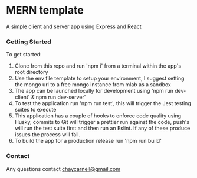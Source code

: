 # MERN template

A simple client and server app using Express and React

### Getting Started

To get started:

1. Clone from this repo and run 'npm i' from a terminal within the app's root directory
2. Use the env file template to setup your environment, I suggest setting the mongo url to a free mongo instance from mlab as a sandbox
3. The app can be launched locally for development using 'npm run dev-client' &'npm run dev-server'
4. To test the application run 'npm run test', this will trigger the Jest testing suites to execute
5. This application has a couple of hooks to enforce code quality using Husky, commits to Git will trigger a prettier run against the code, push's will run the test suite first and then run an Eslint. If any of these produce issues the process will fail.
6. To build the app for a production release run 'npm run build'

### Contact

Any questions contact chaycarnell@gmail.com

